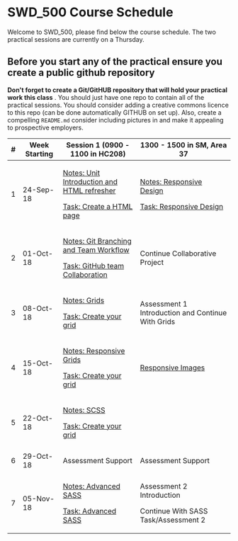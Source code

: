 # SWD_500 Course Schedule 

Welcome to SWD_500, please find below the course schedule. The two practical sessions are currently on a Thursday. 

## Before you start any of the practical ensure you create a public github repository 

**Don't forget to create a Git/GitHUB repository that will hold your practical work this class** . You should just have one repo to contain all of the practical sessions. You should consider adding a creative commons licence to this repo (can be done automatically GITHUB on set up). Also, create a compelling `README.md` consider including pictures in and make it appealing to prospective employers.      

| #     |      Week Starting           |     Session 1 (0900 - 1100 in HC208)    |   1300 - 1500 in SM, Area 37  |
| ------|   -------------------| --------------- | ------------|
| 1     |         24-Sep-18    | <p>[Notes: Unit Introduction and HTML refresher](sessions/session1.0/README.md)</p>  <p> [Task: Create a HTML page](sessions/session1.0/task.md)</p> |  <p>[Notes: Responsive Design](sessions/session1.1/README.md)</p>  <p> [Task: Responsive Design](sessions/session1.1/task.md)</p>|
| 2     |         01-Oct-18    | <p>[Notes: Git Branching and Team Workflow ](sessions/session2.0/README.md)</p>  <p> [Task: GitHub team Collaboration](sessions/session2.0/task.md)</p> |  Continue Collaborative Project|
| 3     |         08-Oct-18    | <p>[Notes: Grids   ](sessions/session3.0-3.1/README.md)</p>  <p> [Task: Create your grid](sessions/session3.0-3.1/task.md)</p> |  Assessment 1 Introduction and Continue With Grids|
| 4     |         15-Oct-18    | <p>[Notes: Responsive Grids ](sessions/session4.0/README.md)</p>  <p> [Task: Create your grid](sessions/session4.0/task.md)</p> |  <p>[Responsive Images](sessions/session4.1/README.md)</p>|
|5| 22-Oct-18 | <p>[Notes: SCSS](sessions/session5.0/README.md)</p>  <p> [Task: Create your grid](sessions/session5.0/task.md)</p>|
|6| 29-Oct-18 | <p>Assessment Support</p>  |  <p> Assessment Support  </p>|
|7| 05-Nov-18|  <p> [Notes: Advanced SASS](session7.0/README.md) </p>  <p>[Task: Advanced SASS](session7.0/task.md)</p>  |  <p> Assessment 2 Introduction <p>  <p> Continue With SASS Task/Assessment 2 |
 

 


